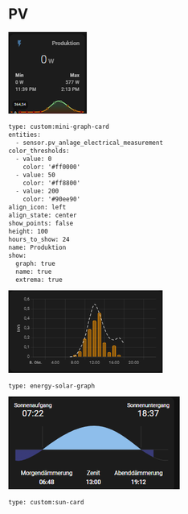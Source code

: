 # PV

![](<../../../../../.gitbook/assets/image (1).png>)

```
type: custom:mini-graph-card
entities:
  - sensor.pv_anlage_electrical_measurement
color_thresholds:
  - value: 0
    color: '#ff0000'
  - value: 50
    color: '#ff8800'
  - value: 200
    color: '#90ee90'
align_icon: left
align_state: center
show_points: false
height: 100
hours_to_show: 24
name: Produktion
show:
  graph: true
  name: true
  extrema: true

```

![](<../../../../../.gitbook/assets/image (1) (3).png>)

```
type: energy-solar-graph
```

![](<../../../../../.gitbook/assets/image (2).png>)

```
type: custom:sun-card
```
